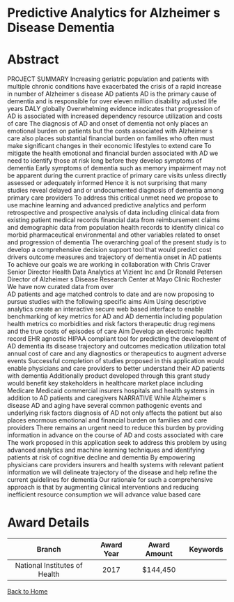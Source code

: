 
Predictive Analytics for Alzheimer s Disease Dementia
=====================================================

# Abstract


PROJECT SUMMARY
Increasing geriatric population and patients with multiple chronic conditions have exacerbated the
crisis of a rapid increase in number of Alzheimer s disease  AD  patients  AD is the primary cause
of dementia  and is responsible for over eleven million disability adjusted life years  DALY 
globally  Overwhelming evidence indicates that progression of AD is associated with increased
dependency  resource utilization  and costs of care  The diagnosis of AD and onset of dementia
not only places an emotional burden on patients  but the costs associated with Alzheimer s care
also places substantial financial burden on families  who often must make significant changes in
their economic lifestyles to extend care  To mitigate the health  emotional  and financial burden
associated with AD  we need to identify those at risk long before they develop symptoms of
dementia  Early symptoms of dementia  such as memory impairment  may not be apparent during
the current practice of primary care visits  unless directly assessed or adequately informed 
Hence  it is not surprising that many studies reveal delayed and or undocumented diagnosis of
dementia among primary care providers  To address this critical unmet need  we propose to use
machine learning and advanced predictive analytics and perform retrospective and prospective
analysis of data  including clinical data from existing patient medical records  financial data from
reimbursement claims  and demographic data from population health records to identify clinical 
co morbid  pharmaceutical  environmental  and other variables related to onset and progression
of dementia  The overarching goal of the present study is to develop a comprehensive decision
support tool that would predict cost drivers  outcome measures and trajectory of dementia onset
in AD patients  To achieve our goals  we are working in collaboration with Chris Craver  Senior
Director  Health Data Analytics at Vizient Inc   and Dr  Ronald Petersen  Director of Alzheimer s
Disease Research Center at Mayo Clinic Rochester  We have now curated data from over       
AD patients and         age matched controls to date  and are now proposing to pursue studies
with the following specific aims  Aim     Using descriptive analytics  create an interactive  secure 
web based interface to enable benchmarking of key metrics for AD and AD dementia  including
population health metrics  co morbidities and risk factors  therapeutic drug regimens  and the true
costs of episodes of care  Aim     Develop an electronic health record  EHR  agnostic  HIPAA 
compliant tool for predicting the development of AD dementia  its disease trajectory and
outcomes  medication utilization  total annual cost of care  and any diagnostics or therapeutics to
augment adverse events  Successful completion of studies proposed in this application would
enable physicians and care providers to better understand their AD patients with dementia 
Additionally  product developed through this grant study would benefit key stakeholders in
healthcare market place  including Medicare  Medicaid  commercial insurers  hospitals and health
systems  in addition to AD patients and caregivers NARRATIVE
While Alzheimer s disease  AD  and aging have several common pathogenic events and
underlying risk factors  diagnosis of AD not only affects the patient but also places enormous
emotional and financial burden on families and care providers  There remains an urgent need to
reduce this burden by providing information  in advance  on the course of AD and costs associated
with care  The work proposed in this application seek to address this problem by using advanced
analytics and machine learning techniques  and identifying patients at risk of cognitive decline
and dementia  By empowering physicians  care providers  insurers and health systems with
relevant patient information  we will delineate trajectory of the disease  and help refine the current
guidelines for dementia  Our rationale for such a comprehensive approach is that by augmenting
clinical interventions and reducing inefficient resource consumption  we will advance value based
care  

# Award Details

|Branch|Award Year|Award Amount|Keywords|
| :---: | :---: | :---: | :---: |
|National Institutes of Health|2017|$144,450||
  
  


[Back to Home](https://github.com/chrischow/dod_sbir_awards/JH/#2373)